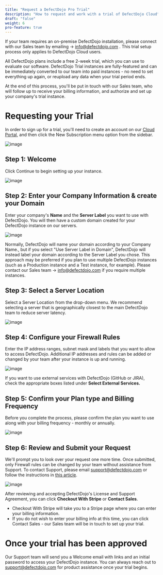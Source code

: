 ```yaml
---
title: "Request a DefectDojo Pro Trial"
description: "How to request and work with a trial of DefectDojo Cloud"
draft: "false"
weight: 6
pro-feature: true
---
```


If your team requires an on\-premise DefectDojo installation, please connect with our Sales team by emailing \-\> [info@defectdojo.com](mailto:info@defectdojo.com) . This trial setup process only applies to DefectDojo Cloud users.

All DefectDojo plans include a free 2\-week trial, which you can use to evaluate our software. DefectDojo Trial instances are fully\-featured and can be immediately converted to our team into paid instances \- no need to set everything up again, or reupload any data when your trial period ends.

At the end of this process, you'll be put in touch with our Sales team, who will follow up to receive your billing information, and authorize and set up your company's trial instance.

# **Requesting your Trial**

In order to sign up for a trial, you'll need to create an account on our [Cloud Portal](https://defectdojo.com/pricing), and then click the New Subscription menu option from the sidebar.

![image](images/request_a_trial_mg.png)

## Step 1: Welcome
Click Continue to begin setting up your instance.

![image](images/request_a_trial.png)

## Step 2: Enter your Company Information \& create your Domain

Enter your company's **Name** and the **Server Label** you want to use with DefectDojo. You will then have a custom domain created for your DefectDojo instance on our servers.

![image](images/request_a_trial_2.png)

Normally, DefectDojo will name your domain according to your Company Name., but if you select "Use Server Label in Domain", DefectDojo will instead label your domain according to the Server Label you chose. This approach may be preferred if you plan to use multiple DefectDojo instances (such as a Production instance and a Test instance, for example). Please contact our Sales team \-\> [info@defectdojo.com](mailto:info@defectdojo.com) if you require multiple instances.

## Step 3: Select a Server Location

Select a Server Location from the drop\-down menu. We recommend selecting a server that is geographically closest to the main DefectDojo team to reduce server latency.

![image](images/request_a_trial_3.png)

## Step 4: Configure your Firewall Rules

Enter the IP address ranges, subnet mask and labels that you want to allow to access DefectDojo. Additional IP addresses and rules can be added or changed by your team after your instance is up and running.

![image](images/request_a_trial_4.png)

If you want to use external services with DefectDojo (GitHub or JIRA), check the appropriate boxes listed under **Select External Services.**

## Step 5: Confirm your Plan type and Billing Frequency

Before you complete the process, please confirm the plan you want to use along with your billing frequency \- monthly or annually.

![image](images/request_a_trial_5.png)

## Step 6: Review and Submit your Request

We'll prompt you to look over your request one more time. Once submitted, only Firewall rules can be changed by your team without assistance from Support. To contact Support, please email [support@defectdojo.com](mailto:support@defectdojo.com) or follow the instructions in [this article](https://docs.defectdojo.com/en/about_defectdojo/contact_defectdojo_support/).

![image](images/request_a_trial_6.png)

After reviewing and accepting DefectDojo's License and Support Agreement, you can click **Checkout With Stripe** or **Contact Sales**.

* Checkout With Stripe will take you to a Stripe page where you can enter your billing information.
* If you do not wish to enter your billing info at this time, you can click Contact Sales - our Sales team will be in touch to set up your trial.

# Once your trial has been approved

Our Support team will send you a Welcome email with links and an initial password to access your DefectDojo instance. You can always reach out to [support@defectdojo.com](mailto:support@defectdojo.com) for product assistance once your trial begins.
